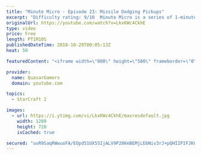```yaml
---
title: "Minute Micro - Episode 23: Missile Dodging Pickups"
excerpt: "Difficulty rating: 9/10  Minute Micro is a series of 1-minute videos explaining how to perform common micro techniques. This episode is on picking up units to avoid projectiles.  twitch.tv/Quasarprintf"
originalUrl: https://youtube.com/watch?v=LkxKWc4CkhE
type: video
price: Free
length: PT1M10S
publishedDateTime: 2018-10-29T00:05:13Z
heat: 50

featuredContent: "<iframe width=\"800\" height=\"500\" frameborder=\"0\" src=\"https://www.youtube.com/embed/LkxKWc4CkhE\" allow=\"accelerometer; autoplay; encrypted-media; gyroscope; picture-in-picture\" allowfullscreen></iframe>"

provider:
  name: QuasarGamers
  domain: youtube.com

topics:
  - StarCraft 2

images:
  - url: https://i.ytimg.com/vi/LkxKWc4CkhE/maxresdefault.jpg
    width: 1280
    height: 720
    isCached: true

secured: "uvR9SaqRWwuoFA/EOpd51UX55IjALV9P28KeBEMjLEbNiv3rJ+pQHIIPIFJKUu5TNaMH7ck4QZ61gV13tsKMK6ctZk5eJ3LntkHcEM7sPffJaW7Rbk5h5Q3yxr5OAbwDoizqdP0bXCQwOJKdaGAeiBNUPdkpOqpm82zHIJ/i0yh9ZsqpVZbXM6UR8LpDs9o65c7MB3DyDNPZ3Dk+z3wFZNSySmxQZuEL5IA/QXUWauEgyXJrjkjYoed+30Vj/58lJDNlycBwiiUBjz7DBIN4s/3d51grkzMhAY5bD6DUt8XOIuLJ4a/Sram9uMUXxcc/61+6G7VV6eTecQfimfhQmdU0R8pIbArLx+XYeIYYkKHr1rGJ6k6m39x61GQKhDOaLm3eSVkixyE2wdjfQeRZ+T0Kq0FohMPZfXCi0BU7rxY=;CbR7U3bbm5xcJIG00s/SMw=="
---
```


